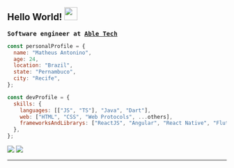 ## Hello World! <img src="https://raw.githubusercontent.com/iampavangandhi/iampavangandhi/master/gifs/Hi.gif" width="30px"></h2>


<pre><b>Software engineer at <a href="https://github.com/abletechteam">Able Tech</a></b></pre>

```javascript
const personalProfile = {
  name: "Matheus Antonino",
  age: 24,
  location: "Brazil",
  state: "Pernambuco",
  city: "Recife",
};

const devProfile = {
  skills: {
    languages: [["JS", "TS"], "Java", "Dart"],
    web: ["HTML", "CSS", "Web Protocols", ...others],
    frameworksAndLibrarys: ["ReactJS", "Angular", "React Native", "Flutter", "NodeJS", "Spring Boot"],
  },
};
```

<div>
<a href="https://instagram.com/matheus_antonino" target="_blank"><img src="https://img.shields.io/badge/-Instagram-%23E4405F?style=for-the-badge&logo=instagram&logoColor=white" target="_blank"></a>
<a href="https://www.linkedin.com/in/matheus-antonino-4aabaa154/" target="_blank"><img src="https://img.shields.io/badge/-LinkedIn-%230077B5?style=for-the-badge&logo=linkedin&logoColor=white" target="_blank"></a>
</div>

---
